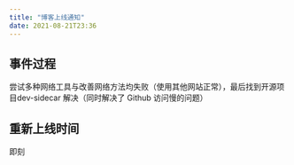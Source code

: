```yaml
---
title: "博客上线通知"
date: 2021-08-21T23:36
---
```


## 事件过程
尝试多种网络工具与改善网络方法均失败（使用其他网站正常），最后找到开源项目dev-sidecar 解决（同时解决了 Github 访问慢的问题）

## 重新上线时间
即刻